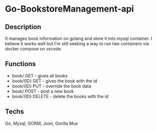 # Go-BookstoreManagement-api

## Description
It manages book information on golang and store it into mysql container. I believe it works well but I'm still seeking a way to run two containers via docker compose on vscode. 

## Functions
- book/ GET - gives all books
- book/{ID} GET - gives the book with the id
- book/{ID} PUT - override the book data
- book/ POST - post a new book
- book/{ID} DELETE - delete the books with the id
## Techs
Go, Mysql, GORM, Json, Gorilla Mux
